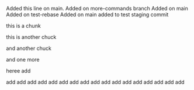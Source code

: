 Added this line on main.
Added on more-commands branch
Added on main
Added on test-rebase
Added on main
added to test staging commit


this is a chunk


this is another chuck


and another chuck

and one more

heree
add

add
add
add
add
add
add
add
add
add
add
add
add
add
add
add
add
add
